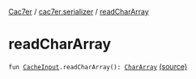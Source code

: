 [Cac7er](../index.md) / [cac7er.serializer](index.md) / [readCharArray](./read-char-array.md)

# readCharArray

`fun `[`CacheInput`](-cache-input.md)`.readCharArray(): `[`CharArray`](https://kotlinlang.org/api/latest/jvm/stdlib/kotlin/-char-array/index.html) [(source)](http://2wiqua.wcaokaze.com/gitbucket/wcaokaze/Cac7er/blob/master/src/main/java/cac7er/serializer/array.kt#L57)